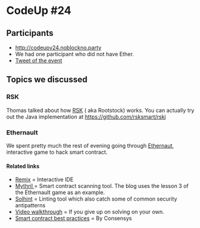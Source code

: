 # CodeUp #24

## Participants

- http://codeupv24.noblockno.party
- We had one participant who did not have Ether.
- [Tweet of the event](https://twitter.com/makoto_inoue/status/935604235428859904)

## Topics we discussed

### RSK

Thomas talked about how [RSK](http://www.rsk.co) ( aka Rootstock) works.
You can actually try out the Java implementation at https://github.com/rsksmart/rskj

### Ethernault

We spent pretty much the rest of evening going through [Ethernaut](http://ethernaut.zeppelin.solutions), interactive game to hack smart contract.

#### Related links

- [Remix](http://remix.ethereum.org) = Interactive IDE
- [Mythril ](https://hackernoon.com/scanning-ethereum-smart-contracts-for-vulnerabilities-b5caefd995df) = Smart contract scanning tool. The blog uses the lesson 3 of the Ethernault game as an example.
- [Solhint](https://github.com/protofire/solhint) = Linting tool which also catch some of common security antipatterns
- [Video walkthrough](https://www.youtube.com/watch?v=RHh1qSx7v6w) = If you give up on solving on your own.
- [Smart contract best practices](https://github.com/ConsenSys/smart-contract-best-practices) = By Consensys
